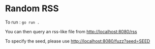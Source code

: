 # Random RSS

To run : `go run .`

You can then query an rss-like file from [http://localhost:8080/rss](http://localhost:8080/rss)

To specify the seed, please use [http://localhost:8080/fuzz?seed=SEED](http://localhost:8080/fuzz?seed=SEED)
